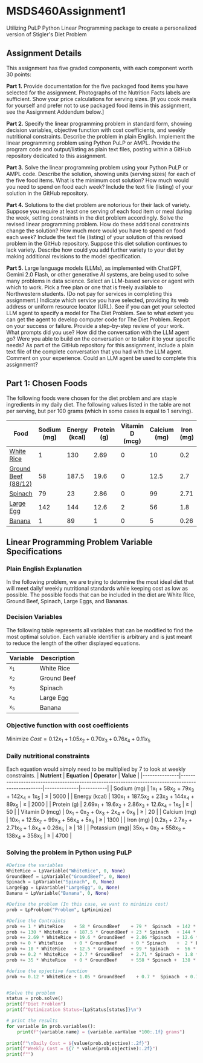 # MSDS460Assignment1
Utilizing PuLP Python Linear Programming package to create a personalized version of Stigler's Diet Problem

## Assignment Details
This assignment has five graded components, with each component worth 30 points:

**Part 1.** Provide documentation for the five packaged food items you have selected for the assignment. Photographs of the Nutrition Facts labels are sufficient. Show your price calculations for serving sizes. [If you cook meals for yourself and prefer not to use packaged food items in this assignment, see the Assignment Addendum below.]

**Part 2.** Specify the linear programming problem in standard form, showing decision variables, objective function with cost coefficients, and weekly nutritional constraints. Describe the problem in plain English. Implement the linear programming problem using Python PuLP or AMPL. Provide the program code and output/listing as plain text files, posting within a GitHub repository dedicated to this assignment. 

**Part 3.** Solve the linear programming problem using your Python PuLP or AMPL code. Describe the solution, showing units (serving sizes) for each of the five food items. What is the minimum cost solution? How much would you need to spend on food each week? Include the text file (listing) of your solution in the GitHub repository.

**Part 4.** Solutions to the diet problem are notorious for their lack of variety. Suppose you require at least one serving of each food item or meal during the week, setting constraints in the diet problem accordingly. Solve the revised linear programming problem. How do these additional constraints change the solution? How much more would you have to spend on food each week? Include the text file (listing) of your solution of this revised problem in the GitHub repository. Suppose this diet solution continues to lack variety. Describe how could you add further variety to your diet by making additional revisions to the model specification.

**Part 5.** Large language models (LLMs), as implemented with ChatGPT, Gemini 2.0 Flash, or other generative AI systems, are being used to solve many problems in data science. Select an LLM-based service or agent with which to work. Pick a free plan or one that is freely available to Northwestern students. (Do not pay for services in completing this assignment.) Indicate which service you have selected, providing its web address or uniform resource locator (URL). See if you can get your selected LLM agent to specify a model for The Diet Problem. See to what extent you can get the agent to develop computer code for The Diet Problem. Report on your success or failure. Provide a step-by-step review of your work. What prompts did you use? How did the conversation with the LLM agent go? Were you able to build on the conversation or to tailor it to your specific needs? As part of the GitHub repository for this assignment, include a plain text file of the complete conversation that you had with the LLM agent. Comment on your experience. Could an LLM agent be used to complete this assignment?


## Part 1: Chosen Foods
The following foods were chosen for the diet problem and are staple ingredients in my daily diet. The following values listed in the table are not per serving, but per 100 grams (which in some cases is equal to 1 serving).

**Food** | **Sodium (mg)** | **Energy (kcal)** | **Protein (g)** | **Vitamin D (mcg)** | **Calcium (mg)** | **Iron (mg)** | **Potassium (mg)** | **Cost ($)**
--- | --- | --- | --- | --- | --- | --- | --- | ---
[White Rice](https://fdc.nal.usda.gov/food-details/169757/nutrients) | 1 | 130 | 2.69 | 0 | 10 | 0.2 | 35 | [0.12](https://www.walmart.com/ip/Great-Value-Long-Grain-Enriched-Rice-20-Lb/10315883?wmlspartner=wlpa&selectedSellerId=0)
[Ground Beef (88/12)](https://www.carbmanager.com/food-detail/md:1747daabb2d1b0d84c13d33d8c4dac75/88-lean-ground-beef) | 58 | 187.5 | 19.6 | 0 | 12.5 | 2.7 | 0 | [1.05](https://www.costcobusinessdelivery.com/kirkland-signature-ground-beef%2C-88%25-lean%2C-10-lb-avg-wt-.product.100082499.html)
[Spinach](https://fdc.nal.usda.gov/food-details/168462/nutrients) | 79 | 23 | 2.86 | 0 | 99 | 2.71 | 558 | [0.70](https://www.walmart.com/ip/Marketside-Fresh-Spinach-10-oz-Bag-Fresh/13893738?classType=REGULAR&athbdg=L1200&from=/search)
[Large Egg](https://www.nutritionix.com/food/large-egg) | 142 | 144 | 12.6 | 2 | 56 | 1.8 | 138 | [0.76](https://www.walmart.com/ip/Great-Value-Large-White-Eggs-12-Count/145051970?wl13=3857&selectedSellerId=0&wmlspartner=wlpa&gStoreCode=3857&gQT=1)
[Banana](https://fdc.nal.usda.gov/food-details/173944/nutrients) | 1 | 89 | 1 | 0 | 5 | 0.26 | 358 | [0.11](https://www.walmart.com/ip/Fresh-Banana-Fruit-Each/44390948?classType=REGULAR&athbdg=L1200&from=/search)

## Linear Programming Problem Variable Specifications

### Plain English Explanation
In the following problem, we are trying to determine the most ideal diet that will meet daily/ weekly nutritional standards while keeping cost as low as possible. The possible foods that can be included in the diet are White Rice, Ground Beef, Spinach, Large Eggs, and Bananas.

### Decision Variables
The following table represents all variables that can be modified to find the most optimal solution. Each variable identifier is arbitrary and is just meant to reduce the length of the other displayed equations.

| **Variable** | **Description**       |
|--------------|-----------------------|
| <sub>x<sub>1</sub></sub> | White Rice        |
| <sub>x<sub>2</sub></sub> | Ground Beef       |
| <sub>x<sub>3</sub></sub> | Spinach           |
| <sub>x<sub>4</sub></sub> | Large Egg         |
| <sub>x<sub>5</sub></sub> | Banana            |




### Objective function with cost coefficients
$\text{Minimize} \: Cost = 0.12x_1 + 1.05x_2 + 0.70x_3 + 0.76x_4 + 0.11x_5$


### Daily nutritional constraints
Each equation would simply need to be multiplied by 7 to look at weekly constraints.
| **Nutrient**  | **Equation**                                                                                      | **Operator** | **Value** |
|---------------|---------------------------------------------------------------------------------------------------|--------------|-----------|
| Sodium (mg)   | 1x<sub>1</sub> + 58x<sub>2</sub> + 79x<sub>3</sub> + 142x<sub>4</sub> + 1x<sub>5</sub>            | ≤            | 5000      |
| Energy (kcal) | 130x<sub>1</sub> + 187.5x<sub>2</sub> + 23x<sub>3</sub> + 144x<sub>4</sub> + 89x<sub>5</sub>      | ≥            | 2000      |
| Protein (g)   | 2.69x<sub>1</sub> + 19.6x<sub>2</sub> + 2.86x<sub>3</sub> + 12.6x<sub>4</sub> + 1x<sub>5</sub>    | ≥            | 50        |
| Vitamin D (mcg) | 0x<sub>1</sub> + 0x<sub>2</sub> + 0x<sub>3</sub> + 2x<sub>4</sub> + 0x<sub>5</sub>              | ≥            | 20        |
| Calcium (mg)  | 10x<sub>1</sub> + 12.5x<sub>2</sub> + 99x<sub>3</sub> + 56x<sub>4</sub> + 5x<sub>5</sub>          | ≥            | 1300      |
| Iron (mg)     | 0.2x<sub>1</sub> + 2.7x<sub>2</sub> + 2.71x<sub>3</sub> + 1.8x<sub>4</sub> + 0.26x<sub>5</sub>    | ≥            | 18        |
| Potassium (mg)| 35x<sub>1</sub> + 0x<sub>2</sub> + 558x<sub>3</sub> + 138x<sub>4</sub> + 358x<sub>5</sub>        | ≥            | 4700      |

### Solving the problem in Python using PuLP
````Python
#Define the variables
WhiteRice = LpVariable("WhiteRice", 0, None)
GroundBeef = LpVariable("GroundBeef", 0, None)
Spinach = LpVariable("Spinach", 0, None)
LargeEgg = LpVariable("LargeEgg", 0, None)
Banana = LpVariable("Banana", 0, None)

#Define the problem (In this case, we want to minimize cost)
prob = LpProblem("Problem", LpMinimize)

#Define the Contraints
prob += 1 * WhiteRice    + 58 * GroundBeef    + 79 *  Spinach  + 142 * LargeEgg   + 1 * Banana <= 5000 #Sodium
prob += 130 * WhiteRice  + 187.5 * GroundBeef + 23 * Spinach   + 144 * LargeEgg   + 89 * Banana >= 2000 #Energy
prob += 2.69 * WhiteRice + 19.6 * GroundBeef  + 2.86 *Spinach  + 12.6 * LargeEgg + 1 * Banana >= 50 #Protein
prob += 0 * WhiteRice    + 0 * GroundBeef     + 0 * Spinach    +  2 * LargeEgg    + 0 * Banana >= 20 #Vitamin D 
prob += 10 * WhiteRice   + 12.5 * GroundBeef  + 99 * Spinach   +  56 * LargeEgg   + 5 * Banana >= 1300 # Calcium
prob += 0.2 * WhiteRice  + 2.7 * GroundBeef   + 2.71 * Spinach +  1.8 * LargeEgg + 0.26 * Banana >= 18 #Iron
prob += 35 * WhiteRice   + 0 * GroundBeef     + 558 * Spinach +  138 * LargeEgg  + 358 * Banana >= 4700 #Potassium

#define the opjective function
prob += 0.12 * WhiteRice + 1.05 * GroundBeef    + 0.7 *  Spinach  + 0.76 * LargeEgg   + 0.11 * Banana


#Solve the problem
status = prob.solve()
print(f"Diet Problem")
print(f"Optimization Status={LpStatus[status]}\n")

# print the results
for variable in prob.variables():
    print(f"{variable.name} = {variable.varValue *100:.1f} grams")
    
print(f"\nDaily Cost = ${value(prob.objective):.2f}")
print(f"Weekly Cost = ${7 * value(prob.objective):.2f}")
print(f"")
````
